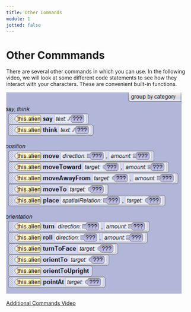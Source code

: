 ```yaml
---
title: Other Commands
module: 1
jotted: false
---
```


# Other Commmands

There are several other commands in which you can use.  In the following video, we will look at some different code statements to see how they interact with your characters.  These are convenient built-in functions.

<p><img src="../imgs/OtherCommands.png" alt="Other Commands" /></p>

<p><a href="//www.youtube.com/embed/xDeddxGQY9c" data-lity>Additional Commands Video</a></p>